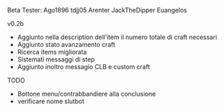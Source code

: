 Beta Tester:
Ago1896
tdjj05
Arenter
JackTheDipper
Euangelos

v0.2b

- Aggiunto nella description dell'item il numero totale di craft necessari
- Aggiunto stato avanzamento craft
- Ricerca items migliorata
- Sistemati messaggi di step
- Aggiunto inoltro messagio CLB e custom craft

TODO

- Bottone menu/contrabbandiere alla conclusione
- verificare nome slutbot
